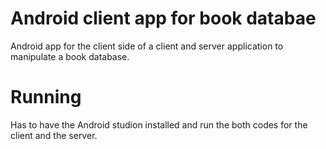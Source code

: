 # Android client app for book databae
Android app for the client side of a client and server application to manipulate a book database.

# Running
Has to have the Android studion installed and run the both codes for the client and the server.
